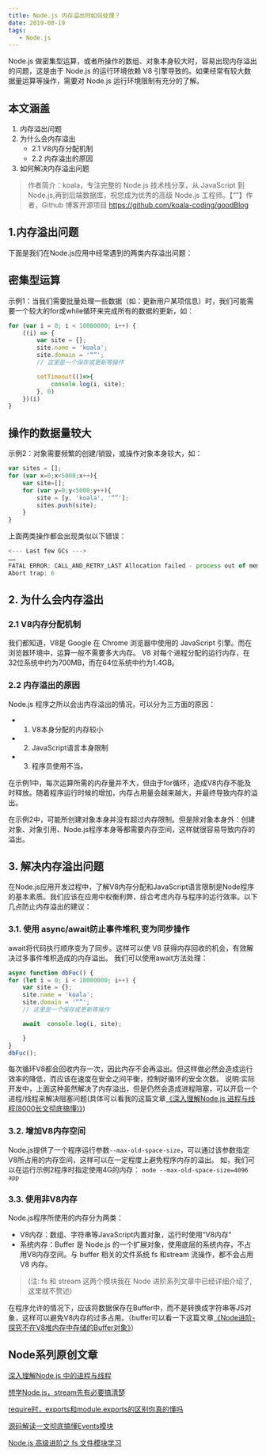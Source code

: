 ```yaml
---
title: Node.js 内存溢出时如何处理？
date: 2019-08-19
tags:
   - Node.js
---
```


Node.js 做密集型运算，或者所操作的数组、对象本身较大时，容易出现内存溢出的问题，这是由于 Node.js 的运行环境依赖 V8 引擎导致的。如果经常有较大数据量运算等操作，需要对 Node.js 运行环境限制有充分的了解。 
## 本文涵盖
1. 内存溢出问题
2. 为什么会内存溢出
    - 2.1 V8内存分配机制
    - 2.2 内存溢出的原因
3. 如何解决内存溢出问题

> 作者简介：koala，专注完整的 Node.js 技术栈分享，从 JavaScript 到 Node.js,再到后端数据库，祝您成为优秀的高级 Node.js 工程师。【“”】作者，Github 博客开源项目 https://github.com/koala-coding/goodBlog

## 1.内存溢出问题
下面是我们在Node.js应用中经常遇到的两类内存溢出问题：

## 密集型运算

示例1：当我们需要批量处理一些数据（如：更新用户某项信息）时，我们可能需要一个较大的for或while循环来完成所有的数据的更新，如：
```javascript
for (var i = 0; i < 10000000; i++) {
    ((i) => {
        var site = {};
        site.name = 'koala';
        site.domain = '“”';
        // 这里是一个保存或更新等操作

        setTimeout(()=>{
            console.log(i, site);
        }, 0)
    })(i)
}
```
## 操作的数据量较大
示例2：对象需要频繁的创建/销毁，或操作对象本身较大，如：

```javascript
var sites = [];
for (var x=0;x<5000;x++){
    var site=[];
    for (var y=0;y<5000;y++){
        site = [y, 'koala', '“”'];
        sites.push(site);
    }
}
```


上面两类操作都会出现类似以下错误：
```javascript
<--- Last few GCs --->
……
FATAL ERROR: CALL_AND_RETRY_LAST Allocation failed - process out of memory
Abort trap: 6
```

## 2. 为什么会内存溢出
### 2.1 V8内存分配机制
我们都知道，V8是 Google 在 Chrome 浏览器中使用的 JavaScript 引擎。而在浏览器环境中，运算一般不需要多大内存。
V8 对每个进程分配的运行内存，在32位系统中约为700MB，而在64位系统中约为1.4GB。


### 2.2 内存溢出的原因
Node.js 程序之所以会出内存溢出的情况，可以分为三方面的原因：
- 1. V8本身分配的内存较小
- 2. JavaScript语言本身限制
- 3. 程序员使用不当。

在示例1中，每次运算所需的内存量并不大，但由于for循环，造成V8内存不能及时释放。随着程序运行时候的增加，内存占用量会越来越大，并最终导致内存的溢出。

在示例2中，可能所创建对象本身并没有超过内存限制。但是除对象本身外：创建对象、对象引用、Node.js程序本身等都需要内存空间，这样就很容易导致内存的溢出。


## 3. 解决内存溢出问题
在Node.js应用开发过程中，了解V8内存分配和JavaScript语言限制是Node程序的基本素质。我们应该在应用中权衡利弊，综合考虑内存与程序的运行效率。以下几点防止内存溢出的建议：
### 3.1. 使用 async/await防止事件堆积,变为同步操作 

await将代码执行顺序变为了同步。这样可以使 V8 获得内存回收的机会，有效解决过多事件堆积造成的内存溢出。
我们可以使用await方法处理：

```javascript
async function dbFuc() {
for (let i = 0; i < 10000000; i++) {
    var site = {};
    site.name = 'koala';
    site.domain = '“”';
    // 这里是一个保存或更新等操作

    await  console.log(i, site);

    }
}
dbFuc();
```

每次循环V8都会回收内存一次，因此内存不会再溢出。但这样做必然会造成运行效率的降低，而应该在速度在安全之间平衡，控制好循环的安全次数。
说明:实际开发中，上面这种虽然解决了内存溢出，但是仍然会造成进程阻塞，可以开启一个进程/线程来解决阻塞问题(具体可以看我的这篇文章[《深入理解Node.js 进程与线程(8000长文彻底搞懂)》](https://juejin.im/post/5d43017be51d4561f40adcf9))

### 3.2. 增加V8内存空间

Node.js提供了一个程序运行参数`--max-old-space-size`，可以通过该参数指定V8所占用的内存空间，这样可以在一定程度上避免程序内存的溢出。
如，我们可以在运行示例2程序时指定使用4G的内存：
`node --max-old-space-size=4096 app`


### 3.3. 使用非V8内存

Node.js程序所使用的内存分为两类：
- V8内存：数组、字符串等JavaScript内置对象，运行时使用“V8内存”
- 系统内存：Buffer 是 Node.js 的一个扩展对象，使用底层的系统内存，不占用V8内存空间。与 buffer 相关的文件系统 fs 和stream 流操作，都不会占用 V8 内存。
> (注: fs 和 stream 这两个模块我在 Node 进阶系列文章中已经详细介绍了, 这里就不赘述)

在程序允许的情况下，应该将数据保存在Buffer中，而不是转换成字符串等JS对象，这样可以避免V8内存的过多占用。（buffer可以看一下这篇文章[《Node进阶-探究不在V8堆内存中存储的Buffer对象》](https://juejin.im/post/5d2db6d9f265da1bcc1975d7)）

## Node系列原创文章

[深入理解Node.js 中的进程与线程
](https://juejin.im/post/5d43017be51d4561f40adcf9)

[想学Node.js，stream先有必要搞清楚
](https://juejin.im/post/5d25ce36f265da1ba84ab97a)

[require时，exports和module.exports的区别你真的懂吗](https://juejin.im/post/5d5639c7e51d453b5c1218b4)

[源码解读一文彻底搞懂Events模块
](https://juejin.im/post/5d69eef7f265da03f12e70a5)

[Node.js 高级进阶之 fs 文件模块学习
](https://juejin.im/post/5d3f1664e51d4561a34618c1)
